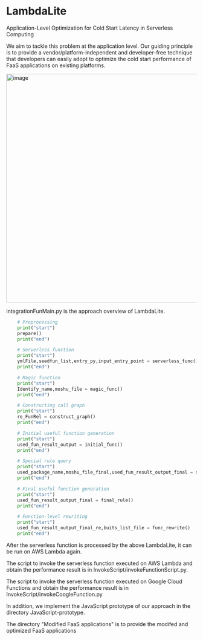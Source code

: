 # LambdaLite
Application-Level Optimization for Cold Start Latency in Serverless Computing

We aim to tackle this problem at the application level. Our guiding principle is to provide a vendor/platform-independent and developer-free technique that developers can easily adopt to optimize the cold start performance of FaaS applications on existing platforms. 

<img width="605" alt="image" src="https://user-images.githubusercontent.com/79156929/190913660-04f93abb-980b-4e15-93b2-733c636d9ae4.png">

integrationFunMain.py is the approach overview of LambdaLite.



```Python
    # Preprocessing
    print("start")
    prepare()
    print("end")

    # Serverless function
    print("start")
    ymlFile,seedfun_list,entry_py,input_entry_point = serverless_func()
    print("end")

    # Magic function
    print("start")
    Identify_name,moshu_file = magic_func()
    print("end")

    # Constructing call graph 
    print("start")
    re_FunRel = construct_graph()
    print("end")

    # Initial useful function generation
    print("start")
    used_fun_result_output = initial_func()
    print("end")

    # Special rule query
    print("start")
    used_package_name,moshu_file_final,used_fun_result_output_final = special_rule()
    print("end")

    # Final useful function generation
    print("start")
    used_fun_result_output_final = final_rule()
    print("end")

    # Function-level rewriting
    print("start")
    used_fun_result_output_final_re,buits_list_file = func_rewrite()
    print("end")

```

After the serverless function is processed by the above LambdaLite, it can be run on AWS Lambda again.

The script to invoke the serverless function executed on AWS Lambda and obtain the performance result is in InvokeScript/invokeFunctionScript.py.

The script to invoke the serverless function executed on Google Cloud Functions and obtain the performance result is in InvokeScript/invokeCoogleFunction.py

In addition, we implement the JavaScript prototype of our approach in the directory JavaScript-prototype.

The directory "Modified FaaS applications" is to provide the modifed and optimized FaaS applications

